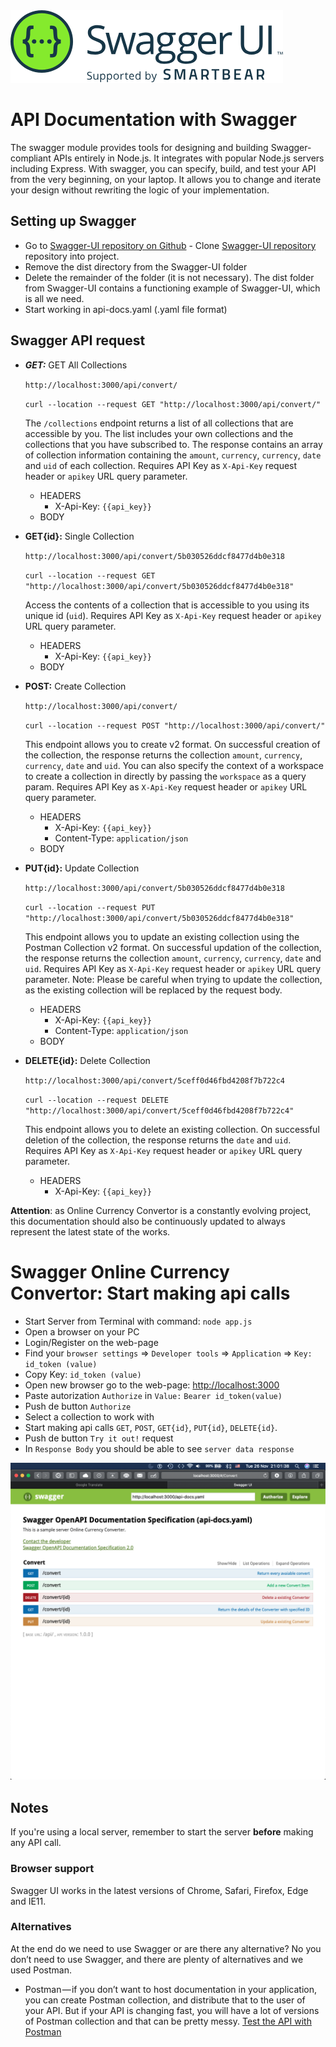 <img src="/docs/swagger_logo.png">

# API Documentation with Swagger

The swagger module provides tools for designing and building Swagger-compliant APIs entirely in Node.js. It integrates with popular Node.js servers including Express. With swagger, you can specify, build, and test your API from the very beginning, on your laptop. It allows you to change and iterate your design without rewriting the logic of your implementation.


## Setting up Swagger
- Go to [Swagger-UI repository on Github](https://github.com/swagger-api/swagger-ui) - Clone [Swagger-UI repository](https://github.com/swagger-api/swagger-ui.git) repository into project.
- Remove the dist directory from the Swagger-UI folder
- Delete the remainder of the folder (it is not necessary). The dist folder from Swagger-UI contains a functioning example of Swagger-UI, which is all we need.
- Start working in api-docs.yaml (.yaml file format)


## Swagger API request

- ***GET:*** GET All Collections

    `http://localhost:3000/api/convert/`

    `curl --location --request GET "http://localhost:3000/api/convert/"`

    The `/collections` endpoint returns a list of all collections that are accessible by you. The list includes your own collections and the collections that you have subscribed to.
    The response contains an array of collection information containing the `amount`, `currency`, `currency`, `date` and `uid` of each collection.
    Requires API Key as `X-Api-Key` request header or `apikey` URL query parameter.
    - HEADERS
        - X-Api-Key: `{{api_key}}`
    - BODY


- **GET{id}:** Single Collection

    `http://localhost:3000/api/convert/5b030526ddcf8477d4b0e318`

    `curl --location --request GET "http://localhost:3000/api/convert/5b030526ddcf8477d4b0e318"`

    Access the contents of a collection that is accessible to you using its unique id (`uid`).
    Requires API Key as `X-Api-Key` request header or `apikey` URL query parameter.
    - HEADERS
        - X-Api-Key: `{{api_key}}`
    - BODY


- **POST:** Create Collection

    `http://localhost:3000/api/convert/`

    `curl --location --request POST "http://localhost:3000/api/convert/"`

    This endpoint allows you to create v2 format.
    On successful creation of the collection, the response returns the collection `amount`, `currency`, `currency`, `date` and `uid`.
    You can also specify the context of a workspace to create a collection in directly by passing the `workspace` as a query param.
    Requires API Key as `X-Api-Key` request header or `apikey` URL query parameter.
    - HEADERS
        - X-Api-Key: `{{api_key}}`
        - Content-Type: `application/json`
    - BODY


- **PUT{id}:** Update Collection

    `http://localhost:3000/api/convert/5b030526ddcf8477d4b0e318`

    `curl --location --request PUT "http://localhost:3000/api/convert/5b030526ddcf8477d4b0e318"`


    This endpoint allows you to update an existing collection using the Postman Collection v2 format.
    On successful updation of the collection, the response returns the collection `amount`, `currency`, `currency`, `date` and `uid`.
    Requires API Key as `X-Api-Key` request header or `apikey` URL query parameter.
    Note: Please be careful when trying to update the collection, as the existing collection will be replaced by the request body.
    - HEADERS
        - X-Api-Key: `{{api_key}}`
        - Content-Type: `application/json`
    - BODY


- **DELETE{id}:** Delete Collection

    `http://localhost:3000/api/convert/5ceff0d46fbd4208f7b722c4`

    `curl --location --request DELETE "http://localhost:3000/api/convert/5ceff0d46fbd4208f7b722c4"`

    This endpoint allows you to delete an existing collection.
    On successful deletion of the collection, the response returns the `date` and `uid`.
    Requires API Key as `X-Api-Key` request header or `apikey` URL query parameter.
    - HEADERS
        - X-Api-Key: `{{api_key}}`



**Attention**: as Online Currency Convertor is a constantly evolving project, this documentation should also be continuously updated to always represent the latest state of the works.


# Swagger  Online Currency Convertor: Start making api calls
- Start Server from Terminal with command: `node app.js`
- Open a browser on your PC 
- Login/Register on the web-page
- Find your `browser settings` => `Developer tools` => `Application` => `Key: id_token (value)`
- Copy Key: `id_token (value)`
- Open new browser go to the web-page: [http://localhost:3000](http://localhost:3000)
- Paste autorization `Authorize` in `Value:` `Bearer id_token(value)`
- Push de button `Authorize`
- Select a collection to work with
- Start making api calls `GET`, `POST`, `GET{id}`, `PUT{id}`, `DELETE{id}`.
- Push de button `Try it out!` request
- In `Response Body` you should be able to see `server data response`


<img src="/docs/swagger_app.png">


## Notes
If you're using a local server, remember to start the server **before** making any API call.  


### Browser support
Swagger UI works in the latest versions of Chrome, Safari, Firefox, Edge and IE11.


### Alternatives
At the end do we need to use Swagger or are there any alternative? No you don’t need to use Swagger, and there are plenty of alternatives and we used Postman.
- Postman — if you don’t want to host documentation in your application, you can create Postman collection, and distribute that to the user of your API. But if your API is changing fast, you will have a lot of versions of Postman collection and that can be pretty messy.
[Test the API with Postman](./postman.md)
